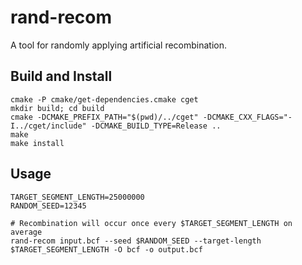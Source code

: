 # rand-recom
A tool for randomly applying artificial recombination.

## Build and Install
```
cmake -P cmake/get-dependencies.cmake cget
mkdir build; cd build
cmake -DCMAKE_PREFIX_PATH="$(pwd)/../cget" -DCMAKE_CXX_FLAGS="-I../cget/include" -DCMAKE_BUILD_TYPE=Release ..
make
make install
```

## Usage
```
TARGET_SEGMENT_LENGTH=25000000
RANDOM_SEED=12345

# Recombination will occur once every $TARGET_SEGMENT_LENGTH on average
rand-recom input.bcf --seed $RANDOM_SEED --target-length $TARGET_SEGMENT_LENGTH -O bcf -o output.bcf
```
